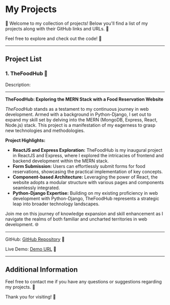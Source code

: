 # My Projects

🌟 Welcome to my collection of projects! Below you'll find a list of my projects along with their GitHub links and URLs. 🚀

Feel free to explore and check out the code! 📂

---

## Project List

### 1. TheFoodHub 🍔

Description: 

---

**TheFoodHub: Exploring the MERN Stack with a Food Reservation Website**

*TheFoodHub* stands as a testament to my continuous journey in web development. Armed with a background in Python-Django, I set out to expand my skill set by delving into the MERN (MongoDB, Express, React, Node.js) stack. This project is a manifestation of my eagerness to grasp new technologies and methodologies.

**Project Highlights:**
- **ReactJS and Express Exploration:** TheFoodHub is my inaugural project in ReactJS and Express, where I explored the intricacies of frontend and backend development within the MERN stack.
- **Form Submission:** Users can effortlessly submit forms for food reservations, showcasing the practical implementation of key concepts.
- **Component-based Architecture:** Leveraging the power of React, the website adopts a modular structure with various pages and components seamlessly integrated.
- **Python-Django Expertise:** Building on my existing proficiency in web development with Python-Django, TheFoodHub represents a strategic leap into broader technology landscapes.

Join me on this journey of knowledge expansion and skill enhancement as I navigate the realms of both familiar and uncharted territories in web development. 🌐

--- 

GitHub: [GitHub Repository](https://github.com/mihirjadhav04/TheFoodHub) 📝

Live Demo: [Demo URL](https://the-food-hub-frontend.vercel.app/) 🚀

---

## Additional Information

Feel free to contact me if you have any questions or suggestions regarding my projects. 📧

Thank you for visiting! 🙏
